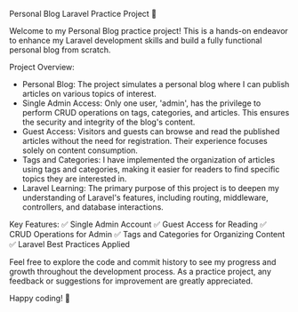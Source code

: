 Personal Blog Laravel Practice Project 📝

Welcome to my Personal Blog practice project! This is a hands-on endeavor to enhance my Laravel development skills and build a fully functional personal blog from scratch.

Project Overview:
- Personal Blog: The project simulates a personal blog where I can publish articles on various topics of interest.
- Single Admin Access: Only one user, 'admin', has the privilege to perform CRUD operations on tags, categories, and articles. This ensures the security and integrity of the blog's content.
- Guest Access: Visitors and guests can browse and read the published articles without the need for registration. Their experience focuses solely on content consumption.
- Tags and Categories: I have implemented the organization of articles using tags and categories, making it easier for readers to find specific topics they are interested in.
- Laravel Learning: The primary purpose of this project is to deepen my understanding of Laravel's features, including routing, middleware, controllers, and database interactions.

Key Features:
✅ Single Admin Account
✅ Guest Access for Reading
✅ CRUD Operations for Admin
✅ Tags and Categories for Organizing Content
✅ Laravel Best Practices Applied

Feel free to explore the code and commit history to see my progress and growth throughout the development process. As a practice project, any feedback or suggestions for improvement are greatly appreciated.

Happy coding! 🚀
